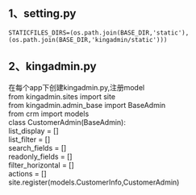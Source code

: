 1、setting.py<br>
------
`STATICFILES_DIRS=(os.path.join(BASE_DIR,'static'),
                  (os.path.join(BASE_DIR,'kingadmin/static')))`

2、kingadmin.py<br>
------
在每个app下创建kingadmin.py,注册model<br>
from kingadmin.sites import site<br>
from kingadmin.admin_base import BaseAdmin<br>
from crm import models<br>
class CustomerAdmin(BaseAdmin):<br>
list_display = []<br>
list_filter = []<br>
search_fields = []<br>
readonly_fields = []<br>
filter_horizontal = []<br>
actions = []<br>
site.register(models.CustomerInfo,CustomerAdmin)

